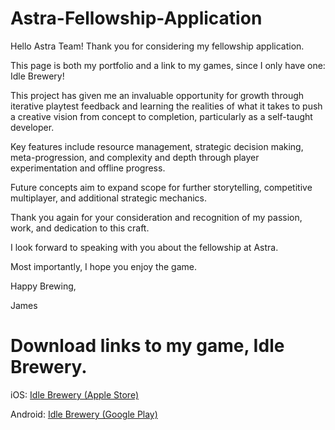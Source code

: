 # Astra-Fellowship-Application

Hello Astra Team! Thank you for considering my fellowship application.

This page is both my portfolio and a link to my games, since I only have one: Idle Brewery!

This project has given me an invaluable opportunity for growth through iterative playtest feedback and learning the realities of what it takes to push a creative vision from concept to completion, particularly as a self-taught developer.

Key features include resource management, strategic decision making, meta-progression, and complexity and depth through player experimentation and offline progress.

Future concepts aim to expand scope for further storytelling, competitive multiplayer, and additional strategic mechanics.

Thank you again for your consideration and recognition of my passion, work, and dedication to this craft. 

I look forward to speaking with you about the fellowship at Astra.

Most importantly, I hope you enjoy the game.

Happy Brewing,

James

# Download links to my game, Idle Brewery.

iOS: [Idle Brewery (Apple Store)](https://apps.apple.com/us/app/idle-brewery-beer-tycoon/id1660298536)

Android: [Idle Brewery (Google Play)](https://play.google.com/store/apps/details?id=com.DefaultCompany.com.unity.template.mobile2D.idlebrewery)
